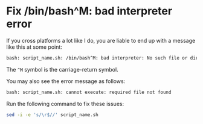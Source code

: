 # Fix /bin/bash^M: bad interpreter error

If you cross platforms a lot like I do, you are liable to end up with a message like this at some point:

```bash
bash: script_name.sh: /bin/bash^M: bad interpreter: No such file or directory
```

The `^M` symbol is the carriage-return symbol.

You may also see the error message as follows:

```bash
bash: script_name.sh: cannot execute: required file not found
```

Run the following command to fix these issues:

```bash
sed -i -e 's/\r$//' script_name.sh
```
